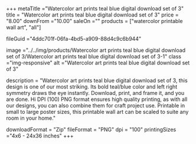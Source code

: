 +++
metaTitle ="Watercolor art prints teal blue digital download set of 3"
title = "Watercolor art prints teal blue digital download set of 3"
price = "8.00"
downFrom ="10.00"
saleOn =""
products = ["watercolor printable wall art", "all"]

fileGuid ="4ddc701f-06fa-4bd5-a909-88d4c9c6b944"

image ="../../img/products/Watercolor art prints teal blue digital download set of 3/Watercolor art prints teal blue digital download set of 3-1"
class ="img-responsive"
alt ="Watercolor art prints teal blue digital download set of 3"

description = "Watercolor art prints teal blue digital download set of 3, this design is one of our most striking. Its bold teal/blue color and left right symmetry draws the eye instantly. Download, print, and frame it, and you are done. Hi DPI (100) PNG format ensures high quality printing, as with all our designs, you can also combine them for craft project use. Printable in small to large poster sizes, this printable wall art can be scaled to suite any room in your home."

downloadFormat = "Zip"
fileFormat = "PNG"
dpi = "100"
printingSizes ="4x6 - 24x36 inches"
+++